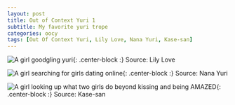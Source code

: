 ```yaml
---
layout: post
title: Out of Context Yuri 1
subtitle: My favorite yuri trope
categories: oocy
tags: [Out Of Context Yuri, Lily Love, Nana Yuri, Kase-san]
---
```




![A girl goodgling yuri](https://imgur.com/G0vNxhe.png){: .center-block :}
Source: Lily Love

![A girl searching for girls dating online](https://imgur.com/wl9KdWK.png){: .center-block :}
Source: Nana Yuri

![A girl looking up what two girls do beyond kissing and being AMAZED](https://imgur.com/I41pHIf.png){: .center-block :}
Source: Kase-san